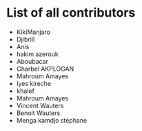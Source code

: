 # List of all contributors

- KikiManjaro 
- Djibrill 
- Anis
- hakim azerouk
- Aboubacar
- Charbel AKPLOGAN
- Mahroum Amayes
- lyes kireche
- khalef 
- Mahroum Amayes
- Vincent Wauters
- Benoit Wauters
- Menga kamdjo stéphane
